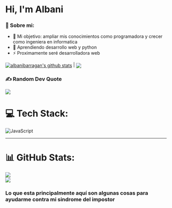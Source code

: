 # Hi, I'm Albani 

### 💫 Sobre mi:

- 🔭 Mi objetivo: ampliar mis conocimientos como programadora y crecer como ingeniera en informatica
- 🌱 Aprendiendo desarrollo web y python
- ⚡  Proximamente seré desarrolladora web

<a href="https://github.com/albanibarragan/github-readme-stats"><img align="center" src="https://github-readme-stats.vercel.app/api?username=albanibarragan&show_icons=true&include_all_commits=true&theme=buefy&hide_border=true" alt="albanibarragan's github stats" /></a> | <a href="https://github.com/albanibarragan/github-readme-stats"><img align="center" src="https://github-readme-stats.vercel.app/api/top-langs/?username=albanibarragan&layout=compact&theme=buefy&hide_border=true" /></a> 


### ✍️ Random Dev Quote
![](https://quotes-github-readme.vercel.app/api?type=vetical&theme=light)

# 💻 Tech Stack:
![JavaScript](https://img.shields.io/badge/javascript-%23323330.svg?style=for-the-badge&logo=javascript&logoColor=%23F7DF1E)

---

# 📊 GitHub Stats:
![](https://github-readme-stats.vercel.app/api?username=albanibarragan&theme=default_repocard&hide_border=false&include_all_commits=true&count_private=true)<br/>
![](https://github-readme-streak-stats.herokuapp.com/?user=albanibarragan&theme=default_repocard&hide_border=false)<br/>

### Lo que esta principalmente aquí son algunas cosas para ayudarme contra mi sindrome del impostor

<!--
![](https://github-readme-stats.vercel.app/api/top-langs/?username=albanibarragan&theme=default_repocard&hide_border=false&include_all_commits=true&count_private=true&layout=compact)
<img width="5%" align="right" alt="Mona cat" src="https://github.githubassets.com/images/mona-loading-default.gif" />
[![](https://visitcount.itsvg.in/api?id=albanibarragan&icon=0&color=13)](https://visitcount.itsvg.in)

-->

<!-- Proudly created with GPRM ( https://gprm.itsvg.in ) -->
